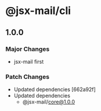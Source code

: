 # @jsx-mail/cli

## 1.0.0

### Major Changes

- jsx-mail first

### Patch Changes

- Updated dependencies [662a92f]
- Updated dependencies
  - @jsx-mail/core@1.0.0
